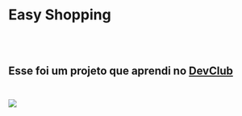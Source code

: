 <h1>Easy Shopping</h1>
<br>
<br>
<h2> Esse foi um projeto que aprendi no <a href="https://rodolfomori.com.br/devclub">DevClub</><h2>

<img src="https://github.com/leticiafanan/easy-shopping/blob/master/assets/Captura%20de%20Tela%202023-05-02%20%C3%A0s%2011.21.16.png?raw=true"/>
